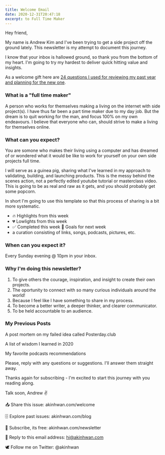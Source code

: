 ```yaml
---
title: Welcome Email
date: 2020-12-31T20:47:18
excerpt: to Full Time Maker
---
```

<!-- ![9 to 5](/_nuxt/assets/9-5.png) -->

Hey friend,

My name is Andrew Kim and I've been trying to get a side project off the ground lately.
This newsletter is my attempt to document this journey.

I know that your inbox is hallowed ground, so thank you from the bottom of my heart.
I'm going to try my hardest to deliver quick hitting value and insights.

As a welcome gift here are [24 questions I used for reviewing my past year and planning for the new one](https://www.notion.so/akinhwan/24-Questions-for-reflecting-on-the-past-year-and-envisioning-the-next-7902509142274c54a9f26fa6452cd665).

### What is a "full time maker"
A person who works for themselves making a living on the internet with side project(s).
I have thus far been a part time maker due to my day job. 
But the dream is to quit working for the man, and focus 100% on my own endeavours.
I believe that everyone who can, should strive to make a living for themselves online.

### What can you expect?
You are somone who makes their living using a computer and has dreamed of or wondered what it would be like to work for yourself on your own side projects full time.

I will serve as a guinea pig, sharing what I've learned in my approach to validating, building, and launching products.
This is the messy behind the scenes action, not a perfectly edited youtube tutorial or masterclass video.
This is going to be as real and raw as it gets, and you should probably get some popcorn.

In short I'm going to use this template so that this process of sharing is a bit more systematic.
- 🔥 Highlights from this week
- 💔 Lowlights from this week
- ✅ Completed this week
🎯 Goals for next week
- a curation consisting of links, songs, podcasts, pictures, etc.

### When can you expect it?
Every Sunday evening @ 10pm in your inbox.

### Why I'm doing this newsletter?

1. To give others the courage, inspiration, and insight to create their own projects.
2. The oportunity to connect with so many curious individuals around the world!
3. Because I feel like I have something to share in my process.
4. To become a better writer, a deeper thinker, and clearer communicator.
5. To be held accountable to an audience.

### My Previous Posts

A post mortem on my failed idea called Posterday.club

A list of wisdom I learned in 2020

My favorite podcasts recommendations

<!-- ### Question of the week

What is a pain point or problem that you have at work?

Reply directly to this email, and I will send out the most intersting answers next week. -->


<!-- ### Before you go
Last thing - as your host, it's my job to make sure your time spent here is valuable. 
So please, let me know if you have any questions or suggestions!

Thanks for for subscribing - I'm excited to start this journey with you. -->

Please, reply with any questions or suggestions. I'll answer them straight away.

Thanks again for subscribing - I'm excited to start this journey with you reading along.

Talk soon, 
Andrew ✌


📤 Share this issue: akinhwan.com/welcome

🗄️ Explore past issues: akinhwan.com/blog

🌈 Subscribe, its free: akinhwan.com/newsletter

👋 Reply to this email address: hi@akinhwan.com

🕊️ Follow me on Twitter: @akinhwan

<!-- ![5 to 9](/_nuxt/assets/5-9.png) -->
